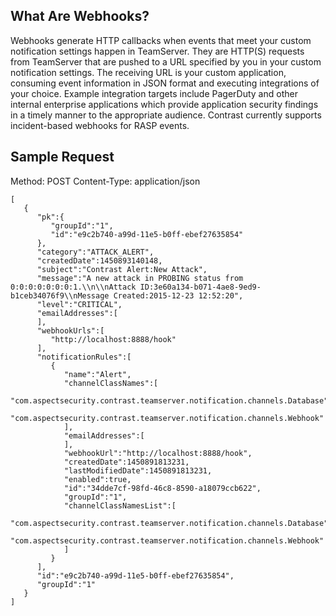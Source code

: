 <!--
title: Webhook API Documentation"
description: "Overview of the Contrast Webhook API"
tags: "API v3 webhook"
-->

## What Are Webhooks?
Webhooks generate HTTP callbacks when events that meet your custom notification settings happen in TeamServer. They are HTTP(S) requests from TeamServer that are pushed to a URL specified by you in your custom notification settings. The receiving URL is your custom application, consuming event information in JSON format and executing integrations of your choice. Example integration targets include PagerDuty and other internal enterprise applications which provide application security findings in a timely manner to the appropriate audience. Contrast currently supports incident-based webhooks for RASP events.

## Sample Request
Method: POST
Content-Type: application/json

```
[  
   {  
      "pk":{  
         "groupId":"1",
         "id":"e9c2b740-a99d-11e5-b0ff-ebef27635854"
      },
      "category":"ATTACK_ALERT",
      "createdDate":1450893140148,
      "subject":"Contrast Alert:New Attack",
      "message":"A new attack in PROBING status from 0:0:0:0:0:0:0:1.\\n\\nAttack ID:3e60a134-b071-4ae8-9ed9-b1ceb34076f9\\nMessage Created:2015-12-23 12:52:20",
      "level":"CRITICAL",
      "emailAddresses":[
      ],
      "webhookUrls":[
         "http://localhost:8888/hook"
      ],
      "notificationRules":[
         {  
            "name":"Alert",
            "channelClassNames":[  
               "com.aspectsecurity.contrast.teamserver.notification.channels.Database",
               "com.aspectsecurity.contrast.teamserver.notification.channels.Webhook"
            ],
            "emailAddresses":[
            ],
            "webhookUrl":"http://localhost:8888/hook",
            "createdDate":1450891813231,
            "lastModifiedDate":1450891813231,
            "enabled":true,
            "id":"34dde7cf-98fd-46c8-8590-a18079ccb622",
            "groupId":"1",
            "channelClassNamesList":[
               "com.aspectsecurity.contrast.teamserver.notification.channels.Database",
               "com.aspectsecurity.contrast.teamserver.notification.channels.Webhook"
            ]
         }
      ],
      "id":"e9c2b740-a99d-11e5-b0ff-ebef27635854",
      "groupId":"1"
   }
]
```
